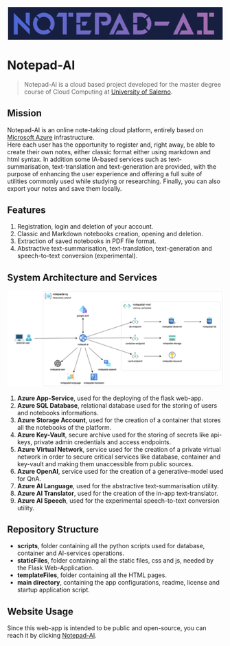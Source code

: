 <div align = "center">
    <img src = "logo.png" style = "width: 500px;">
</div>

# Notepad-AI
> Notepad-AI is a cloud based project developed for the master degree course of Cloud Computing at [University of Salerno](https://www.unisa.it/).

## Mission
Notepad-AI is an online note-taking cloud platform, entirely based on [Microsoft Azure](https://azure.microsoft.com) infrastructure. <br>Here each user has the opportunity to register and, right away, be able to create their own notes, either classic format either using markdown and html syntax. In addition some IA-based services such as text-summarisation, text-translation and text-generation are provided, with the purpose of enhancing the user experience and offering a full suite of utilities commonly used while studying or researching. Finally, you can also export your notes and save them locally.

## Features
1. Registration, login and deletion of your account.
2. Classic and Markdown notebooks creation, opening and deletion.
3. Extraction of saved notebooks in PDF file format.
4. Abstractive text-summarisation, text-translation, text-generation and speech-to-text conversion (experimental).

## System Architecture and Services
![System Architecture](notepadai-diagram.png)
1. **Azure App-Service**, used for the deploying of the flask web-app.
2. **Azure SQL Database**, relational database used for the storing of users and notebooks informations.
3. **Azure Storage Account**, used for the creation of a container that stores all the notebooks of the platform.
4. **Azure Key-Vault**, secure archive used for the storing of secrets like api-keys, private admin credentials and access endpoints.
5. **Azure Virtual Network**, service used for the creation of a private virtual network in order to secure critical services like database, container and key-vault and making them unaccessible from public sources.
6. **Azure OpenAI**, service used for the creation of a generative-model used for QnA.
7. **Azure AI Language**, used for the abstractive text-summarisation utility.
8. **Azure AI Translator**, used for the creation of the in-app text-translator.
9. **Azure AI Speech**, used for the experimental speech-to-text conversion utility.

## Repository Structure
- **scripts**, folder containing all the python scripts used for database, container and AI-services operations.
- **staticFiles**, folder containing all the static files, css and js,  needed by the Flask Web-Application.
- **templateFiles**, folder containing all the HTML pages.
- **main directory**, containing the app configurations, readme, license and startup application script.

## Website Usage
Since this web-app is intended to be public and open-source, you can reach it by clicking [Notepad-AI](https://notepad-ai.azurewebsites.net).
